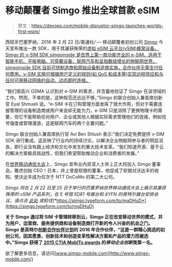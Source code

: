 # 移动颠覆者 Simgo 推出全球首款 eSIM

> 原文：<https://devops.com/mobile-disruptor-simgo-launches-worlds-first-esim/>

西班牙巴塞罗纳，2016 年 2 月 22 日/美通社/ — 移动颠覆者初创公司 [Simgo](http://www.simgo-mobile.com/) 今天宣布推出一款 SDK，用于其屡获殊荣的[虚拟 eSIM 云平台(vSIM)蜂窝设备。Simgo 的 v-SIM SDK simgoinside 是世界上第一款功能齐全的 e-SIM，适用于智能手机、平板电脑、可穿戴设备、联网汽车和呈指数级增长的物联网世界。simgoinside SDK 目前可供制造商和原始设备制造商实施，合作伙伴无需支付任何费用。v-SIM 实施可根据用户定义的规则(如 QoS 和成本等)实现远程供应和与任何可用移动网络的自动、动态即时连接。](http://www.einnews.com/pr_news/288052918/ctia-announces-simgo-as-first-place-winner-in-mobile-enterprise-innovation)

“我们很高兴 GSMA 认识到对 e-SIM 的需求，并含蓄地验证了 Simgo 在该领域的工作。然而，不幸的是，这种规范还远远不够，”Simgo 的联合创始人兼首席创新官 Eyal Shmueli 说。“e-SIM 卡在订购管理方面发挥了很大作用，但对于需要连接管理的设备制造商或用户来说却无能为力。e-SIM 只是消除了更换物理卡的需要，但它不能帮助任何用户、企业或其他人根据实际需求管理他们的连接，例如信号强度或管理漫游，这是联网汽车的两个主要问题。”

Simgo 联合创始人兼首席执行官 Avi Ben Shlush 表示:“我们决定免费提供 v-SIM SDK 进行集成，这反映了行业内的持续讨论，以解决企业物联网参与者的明显沮丧，即行业没有跟上经济和文化中发生的重大技术变革。“我们知道开源、基于云的解决方案极具挑战性，但我们希望帮助推动企业和消费者的发展。”

在[世界移动通信大会](https://www.mobileworldcongress.com/)上，Simgo 宣布业内资深人士井上正大将加入 Simgo 董事会。雅虎创始 CEO！日本，井上曾是软银的董事，他促成了软银对沃达丰的收购，使沃达丰成为仅次于 NTT DoCoMo 的第二大公司。

*Simgo 将在 2 月 22 日至 25 日于举行的巴塞罗纳世界移动通信大会上展示其屡获殊荣的 vSIM 产品系列，在 5 号馆 5D81 号展台和 4YFN 的英特尔展台安排会议，请点击* [*此处*](https://simgo.typeform.com/to/mqDHuD) *或前往*[*https://simgo.typeform.com/to/mqDHuD*](https://simgo.typeform.com/to/mqDHuD)

**关于 Simgo
通过将 SIM 卡管理转移到云，Simgo 正在改变移动世界的模式，并为用户、运营商、服务提供商和设备制造商打开新的令人兴奋的机会之门。Simgo 是英特尔[创新合作伙伴计划](https://www-ssl.intel.com/content/www/eu/en/ingenuity-partner/partners.html)的 2016 年合作伙伴，“这是一群精心挑选的初创公司，因其愿景、创新技术和创造变革性解决方案和产品的潜力而被选中。”Simgo 获得了 [2015 CTIA MobITs awards](http://ctia.vporoom.com/2015-09-10-CTIA-The-Wireless-Association-Announces-2015-CTIA-Awards-Winners) 的*移动企业创新*类第一名。**

欲了解更多信息，请访问[www.simgo-mobile.com](http://www.simgo-mobile.com/)